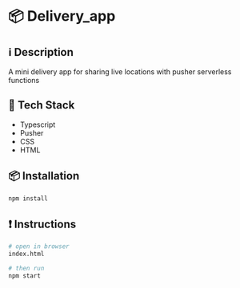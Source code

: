 # 📦 Delivery_app

## ℹ️ Description

A mini delivery app for sharing live locations with pusher serverless functions

## 🔮 Tech Stack

- Typescript
- Pusher
- CSS
- HTML

## 📦 Installation

```bash
npm install
```

## ❗ Instructions

```bash
# open in browser
index.html

# then run
npm start
```

